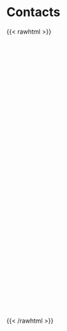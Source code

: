# Contacts
{{< rawhtml >}}
<div class="calendly-inline-widget" data-url="https://calendly.com/glcssr" style="min-width:320px;height:630px;"></div>
<script type="text/javascript" src="https://assets.calendly.com/assets/external/widget.js" async></script>
{{< /rawhtml >}}
